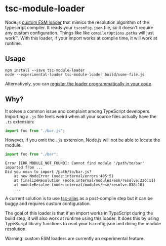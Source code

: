 # tsc-module-loader

Node.js [custom ESM loader](https://nodejs.org/api/esm.html#loaders) that mimics the resolution algorithm of the typescript compiler. It reads your `tsconfig.json` file, so it doesn't require any custom configuration. Things like like `compilerOptions.paths` will just work™. With this loader, if your import works at compile time, it will work at runtime.

## Usage

```console
npm install --save tsc-module-loader
node --experimental-loader tsc-module-loader build/some-file.js
```

Alternatively, you can [register the loader programmatically in your code](https://nodejs.org/api/module.html#moduleregister).

## Why?

It solves a common issue and complaint among TypeScript developers. Importing a `.js` file feels weird when all your source files actually have the `.ts` extension:

```typescript
import foo from "./bar.js";
```

However, if you omit the `.js` extension, Node.js will not be able to locate the module.

```typescript
import foo from "./bar";
```

```console
Error [ERR_MODULE_NOT_FOUND]: Cannot find module '/path/to/bar'  imported from ...
Did you mean to import /path/to/bar.js?
    at new NodeError (node:internal/errors:405:5)
    at finalizeResolution (node:internal/modules/esm/resolve:226:11)
    at moduleResolve (node:internal/modules/esm/resolve:838:10)
    ...
```

A current solution is to use [tsc-alias](https://github.com/justkey007/tsc-alias) as a post-compile step but it can be buggy and requires custom configuration.

The goal of this loader is that if an import works in TypeScript during the build step, it will also work at runtime using this loader. It does this by using TypeScript library functions to read your tsconfig.json and doing the module resolution.

Warning: custom ESM loaders are currently an experimental feature.
